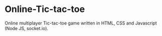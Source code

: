 # Online-Tic-tac-toe
Online multiplayer Tic-tac-toe game written in HTML, CSS and Javascript (Node JS, socket.io).
